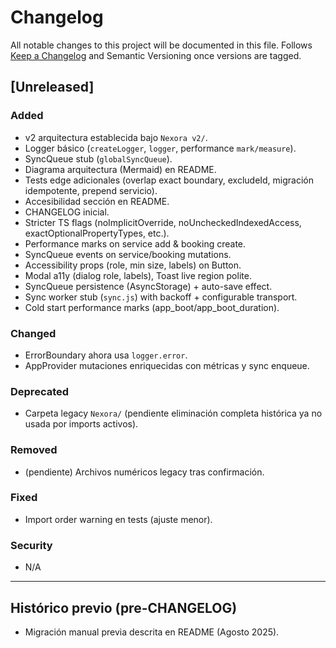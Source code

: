 # Changelog

All notable changes to this project will be documented in this file. Follows [Keep a Changelog](https://keepachangelog.com/en/1.1.0/) and Semantic Versioning once versions are tagged.

## [Unreleased]
### Added
- v2 arquitectura establecida bajo `Nexora v2/`.
- Logger básico (`createLogger`, `logger`, performance `mark/measure`).
- SyncQueue stub (`globalSyncQueue`).
- Diagrama arquitectura (Mermaid) en README.
- Tests edge adicionales (overlap exact boundary, excludeId, migración idempotente, prepend servicio).
- Accesibilidad sección en README.
- CHANGELOG inicial.
 - Stricter TS flags (noImplicitOverride, noUncheckedIndexedAccess, exactOptionalPropertyTypes, etc.).
 - Performance marks on service add & booking create.
 - SyncQueue events on service/booking mutations.
 - Accessibility props (role, min size, labels) on Button.
 - Modal a11y (dialog role, labels), Toast live region polite.
 - SyncQueue persistence (AsyncStorage) + auto-save effect.
 - Sync worker stub (`sync.js`) with backoff + configurable transport.
 - Cold start performance marks (app_boot/app_boot_duration).

### Changed
- ErrorBoundary ahora usa `logger.error`.
 - AppProvider mutaciones enriquecidas con métricas y sync enqueue.

### Deprecated
- Carpeta legacy `Nexora/` (pendiente eliminación completa histórica ya no usada por imports activos).

### Removed
- (pendiente) Archivos numéricos legacy tras confirmación.

### Fixed
- Import order warning en tests (ajuste menor).

### Security
- N/A

---
## Histórico previo (pre-CHANGELOG)
- Migración manual previa descrita en README (Agosto 2025).
